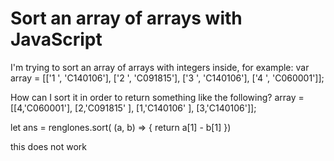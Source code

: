 
# Sort an array of arrays with JavaScript

I'm trying to sort an array of arrays with integers inside, for example:
var array = [['1 ', 'C140106'], ['2 ', 'C091815'], ['3 ', 'C140106'], ['4 ', 'C060001']];

How can I sort it in order to return something like the following?
array = [[4,'C060001'], [2,'C091815' ], [1,'C140106' ], [3,'C140106']];

  let ans = renglones.sort( (a, b) => {
      return a[1] - b[1]
    })

this does not work

        